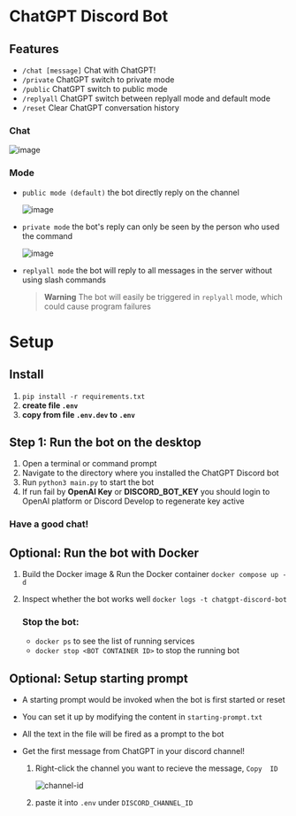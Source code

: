 # ChatGPT Discord Bot

## Features

- `/chat [message]` Chat with ChatGPT!
- `/private` ChatGPT switch to private mode
- `/public` ChatGPT switch to public mode
- `/replyall` ChatGPT switch between replyall mode and default mode
- `/reset` Clear ChatGPT conversation history

### Chat

![image](https://user-images.githubusercontent.com/89479282/206497774-47d960cd-1aeb-4fba-9af5-1f9d6ff41f00.gif)

### Mode

- `public mode (default)` the bot directly reply on the channel

  ![image](https://user-images.githubusercontent.com/89479282/206565977-d7c5d405-fdb4-4202-bbdd-715b7c8e8415.gif)

- `private mode` the bot's reply can only be seen by the person who used the command

  ![image](https://user-images.githubusercontent.com/89479282/206565873-b181e600-e793-4a94-a978-47f806b986da.gif)

- `replyall mode` the bot will reply to all messages in the server without using slash commands

  > **Warning**
  > The bot will easily be triggered in `replyall` mode, which could cause program failures

<h1>Setup</h1>

## Install

1. `pip install -r requirements.txt`
2. **create file `.env`**
3. **copy from file `.env.dev` to `.env`**

## Step 1: Run the bot on the desktop

1. Open a terminal or command prompt
2. Navigate to the directory where you installed the ChatGPT Discord bot
3. Run `python3 main.py` to start the bot
4. If run fail by **OpenAI Key** or **DISCORD_BOT_KEY** you should login to OpenAI platform or Discord Develop to regenerate key active

### Have a good chat!

## Optional: Run the bot with Docker

1. Build the Docker image & Run the Docker container `docker compose up -d`
2. Inspect whether the bot works well `docker logs -t chatgpt-discord-bot`

   ### Stop the bot:

   - `docker ps` to see the list of running services
   - `docker stop <BOT CONTAINER ID>` to stop the running bot

## Optional: Setup starting prompt

- A starting prompt would be invoked when the bot is first started or reset
- You can set it up by modifying the content in `starting-prompt.txt`
- All the text in the file will be fired as a prompt to the bot
- Get the first message from ChatGPT in your discord channel!

  1.  Right-click the channel you want to recieve the message, `Copy  ID`

      ![channel-id](https://user-images.githubusercontent.com/89479282/207697217-e03357b3-3b3d-44d0-b880-163217ed4a49.PNG)

  2.  paste it into `.env` under `DISCORD_CHANNEL_ID`
